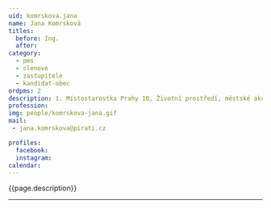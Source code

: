 ```yaml
---
uid: komrskova.jana
name: Jana Komrsková
titles:
  before: Ing. 
  after:
category:
  - pms
  - clenove
  - zastupitele    
  - kandidat-obec 
ordpms: 2
description: 1. Místostarostka Prahy 10, Životní prostředí, městské akciové společnosti, sport a volnočasové aktivity
profession: 
img: people/komrskova-jana.gif
mail:
 - jana.komrskova@pirati.cz

profiles:
  facebook: 
  instagram: 
calendar: 
---
```


{{page.description}}



---
